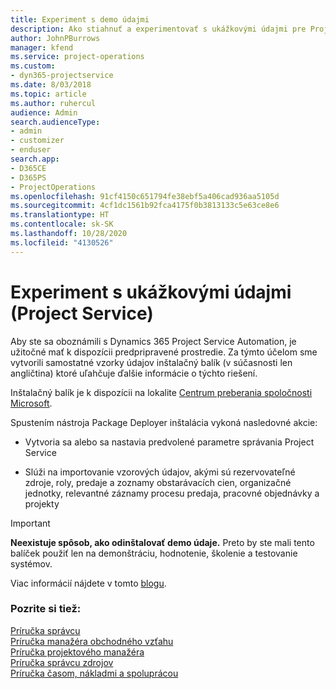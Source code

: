 ```yaml
---
title: Experiment s demo údajmi
description: Ako stiahnuť a experimentovať s ukážkovými údajmi pre Project Service Automation.
author: JohnPBurrows
manager: kfend
ms.service: project-operations
ms.custom:
- dyn365-projectservice
ms.date: 8/03/2018
ms.topic: article
ms.author: ruhercul
audience: Admin
search.audienceType:
- admin
- customizer
- enduser
search.app:
- D365CE
- D365PS
- ProjectOperations
ms.openlocfilehash: 91cf4150c651794fe38ebf5a406cad936aa5105d
ms.sourcegitcommit: 4cf1dc1561b92fca4175f0b3813133c5e63ce8e6
ms.translationtype: HT
ms.contentlocale: sk-SK
ms.lasthandoff: 10/28/2020
ms.locfileid: "4130526"
---
```

# <a name="experiment-with-demo-data-project-service"></a>Experiment s ukážkovými údajmi (Project Service)

Aby ste sa oboznámili s Dynamics 365 Project Service Automation, je užitočné mať k dispozícii predpripravené prostredie. Za týmto účelom sme vytvorili samostatné vzorky údajov inštalačný balík (v súčasnosti len angličtina) ktoré uľahčuje ďalšie informácie o týchto riešení. 

Inštalačný balík je k dispozícii na lokalite [Centrum preberania spoločnosti Microsoft](https://go.microsoft.com/fwlink/?linkid=859966).  

Spustením nástroja Package Deployer inštalácia vykoná nasledovné akcie: 
  
-   Vytvoria sa alebo sa nastavia predvolené parametre správania Project Service  
  
-   Slúži na importovanie vzorových údajov, akými sú rezervovateľné zdroje, roly, predaje a zoznamy obstarávacích cien, organizačné jednotky, relevantné záznamy procesu predaja, pracovné objednávky a projekty    
  
> [!IMPORTANT]
> **Neexistuje spôsob, ako odinštalovať demo údaje.** Preto by ste mali tento balíček použiť len na demonštráciu, hodnotenie, školenie a testovanie systémov.

Viac informácií nájdete v tomto [blogu](https://blogs.msdn.microsoft.com/crm/2017/10/24/microsoft-dynamics-365-for-field-service-and-project-service-automation-sample-data).





  
### <a name="see-also"></a>Pozrite si tiež:  
 [Príručka správcu](../psa/admin-guide.md)   
 [Príručka manažéra obchodného vzťahu](../psa/account-manager-guide.md)   
 [Príručka projektového manažéra](../psa/project-manager-guide.md)   
 [Príručka správcu zdrojov](../psa/resource-manager-guide.md)   
 [Príručka časom, nákladmi a spoluprácou](../psa/time-expense-collaboration-guide.md)
